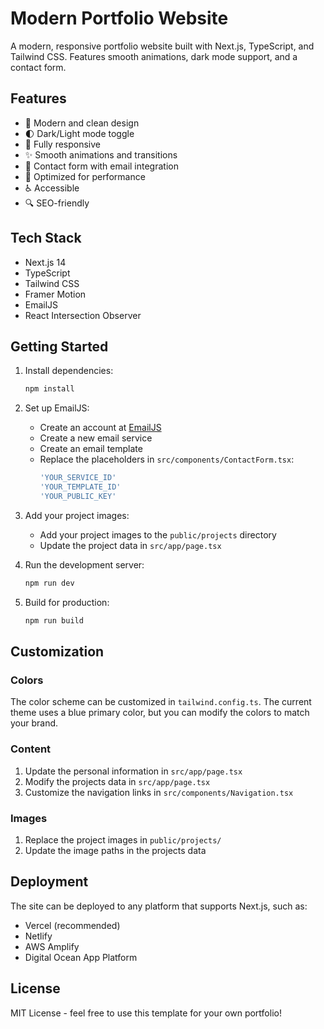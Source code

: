 # Modern Portfolio Website

A modern, responsive portfolio website built with Next.js, TypeScript, and Tailwind CSS. Features smooth animations, dark mode support, and a contact form.

## Features

- 🎨 Modern and clean design
- 🌓 Dark/Light mode toggle
- 📱 Fully responsive
- ✨ Smooth animations and transitions
- 📝 Contact form with email integration
- 🚀 Optimized for performance
- ♿ Accessible
- 🔍 SEO-friendly

## Tech Stack

- Next.js 14
- TypeScript
- Tailwind CSS
- Framer Motion
- EmailJS
- React Intersection Observer

## Getting Started

1. Install dependencies:
   ```bash
   npm install
   ```

2. Set up EmailJS:
   - Create an account at [EmailJS](https://www.emailjs.com/)
   - Create a new email service
   - Create an email template
   - Replace the placeholders in `src/components/ContactForm.tsx`:
     ```typescript
     'YOUR_SERVICE_ID'
     'YOUR_TEMPLATE_ID'
     'YOUR_PUBLIC_KEY'
     ```

3. Add your project images:
   - Add your project images to the `public/projects` directory
   - Update the project data in `src/app/page.tsx`

4. Run the development server:
   ```bash
   npm run dev
   ```

5. Build for production:
   ```bash
   npm run build
   ```

## Customization

### Colors

The color scheme can be customized in `tailwind.config.ts`. The current theme uses a blue primary color, but you can modify the colors to match your brand.

### Content

1. Update the personal information in `src/app/page.tsx`
2. Modify the projects data in `src/app/page.tsx`
3. Customize the navigation links in `src/components/Navigation.tsx`

### Images

1. Replace the project images in `public/projects/`
2. Update the image paths in the projects data

## Deployment

The site can be deployed to any platform that supports Next.js, such as:

- Vercel (recommended)
- Netlify
- AWS Amplify
- Digital Ocean App Platform

## License

MIT License - feel free to use this template for your own portfolio!